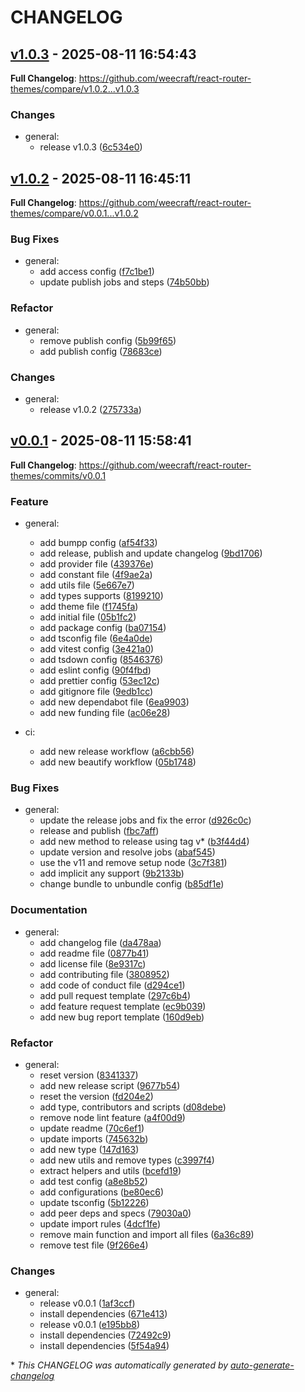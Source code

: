 # CHANGELOG

## [v1.0.3](https://github.com/weecraft/react-router-themes/releases/tag/v1.0.3) - 2025-08-11 16:54:43

**Full Changelog**: https://github.com/weecraft/react-router-themes/compare/v1.0.2...v1.0.3

###  Changes

- general:
  - release v1.0.3 ([6c534e0](https://github.com/weecraft/react-router-themes/commit/6c534e04b08c935ee09b0f3ec41d21c620a925b1))

## [v1.0.2](https://github.com/weecraft/react-router-themes/releases/tag/v1.0.2) - 2025-08-11 16:45:11

**Full Changelog**: https://github.com/weecraft/react-router-themes/compare/v0.0.1...v1.0.2

### Bug Fixes

- general:
  - add access config ([f7c1be1](https://github.com/weecraft/react-router-themes/commit/f7c1be18e59e9d867e1dd76090a56f306cd76ab4))
  - update publish jobs and steps ([74b50bb](https://github.com/weecraft/react-router-themes/commit/74b50bb2fb9bd81fbaa5a4e19ead4ac295c0af1a))

### Refactor

- general:
  - remove publish config ([5b99f65](https://github.com/weecraft/react-router-themes/commit/5b99f6501f54cf31cba1438292ae41df72f0a448))
  - add publish config ([78683ce](https://github.com/weecraft/react-router-themes/commit/78683ce54b9e0d9eba1c348c47864f9b9fd1b43d))

###  Changes

- general:
  - release v1.0.2 ([275733a](https://github.com/weecraft/react-router-themes/commit/275733a792a72a7a3f945775c243071137466e97))

## [v0.0.1](https://github.com/weecraft/react-router-themes/releases/tag/v0.0.1) - 2025-08-11 15:58:41

**Full Changelog**: https://github.com/weecraft/react-router-themes/commits/v0.0.1

### Feature

- general:
  - add bumpp config ([af54f33](https://github.com/weecraft/react-router-themes/commit/af54f336497da0db1c8d41e230c125b021028013))
  - add release, publish and update changelog ([9bd1706](https://github.com/weecraft/react-router-themes/commit/9bd17068496378541ae88452effd88f7fce75d41))
  - add provider file ([439376e](https://github.com/weecraft/react-router-themes/commit/439376ef210dcda33c54c0d42be64705342be5e4))
  - add constant file ([4f9ae2a](https://github.com/weecraft/react-router-themes/commit/4f9ae2a14f76fc402189424fcd1d46a792fe60f0))
  - add utils file ([5e667e7](https://github.com/weecraft/react-router-themes/commit/5e667e7a9d8fc87cbf9c74cc8b9e0630a17cfeca))
  - add types supports ([8199210](https://github.com/weecraft/react-router-themes/commit/81992102e3e29fdc4498c66d29d25f0ca4d5231a))
  - add theme file ([f1745fa](https://github.com/weecraft/react-router-themes/commit/f1745fadb700ad9ed38b7eac4d00ce38cad7c889))
  - add initial file ([05b1fc2](https://github.com/weecraft/react-router-themes/commit/05b1fc22b6f767a330e41c80f97b15e924468f53))
  - add package config ([ba07154](https://github.com/weecraft/react-router-themes/commit/ba07154d100693d4975a0f9073e96a173973bf94))
  - add tsconfig file ([6e4a0de](https://github.com/weecraft/react-router-themes/commit/6e4a0de115f19e8c36baccbd154fcc0448a6e6d7))
  - add vitest config ([3e421a0](https://github.com/weecraft/react-router-themes/commit/3e421a0661c2f220a4165ba3218487ea5e3b92cc))
  - add tsdown config ([8546376](https://github.com/weecraft/react-router-themes/commit/8546376389e4ca34e9eb591049ef7c131eb9a2f5))
  - add eslint config ([90f4fbd](https://github.com/weecraft/react-router-themes/commit/90f4fbd289883fac6b1b6701aba84ad9b3563b26))
  - add prettier config ([53ec12c](https://github.com/weecraft/react-router-themes/commit/53ec12c1e2d26254b72423b4cb089d7b7c25efa9))
  - add gitignore file ([9edb1cc](https://github.com/weecraft/react-router-themes/commit/9edb1cc2db77a661b6d9e3bf8866cd83bc71dd96))
  - add new dependabot file ([6ea9903](https://github.com/weecraft/react-router-themes/commit/6ea99039025786340f06371582de02b572288459))
  - add new funding file ([ac06e28](https://github.com/weecraft/react-router-themes/commit/ac06e2885879087c0e20a275478f322c51e2e916))

- ci:
  - add new release workflow ([a6cbb56](https://github.com/weecraft/react-router-themes/commit/a6cbb56069b94149323e94fa8508d992b8b8c21d))
  - add new beautify workflow ([05b1748](https://github.com/weecraft/react-router-themes/commit/05b1748a11eed9d6b653617a080e10036dc6bdd5))

### Bug Fixes

- general:
  - update the release jobs and fix the error ([d926c0c](https://github.com/weecraft/react-router-themes/commit/d926c0c8bc707c3cff0f563daca685bfd9262714))
  - release and publish ([fbc7aff](https://github.com/weecraft/react-router-themes/commit/fbc7affd64c12a5903505bfd14c9ca81e44ea0aa))
  - add new method to release using tag v* ([b3f44d4](https://github.com/weecraft/react-router-themes/commit/b3f44d4539b2d8ec4c927abe7c472cc78ea0cae4))
  - update version and resolve jobs ([abaf545](https://github.com/weecraft/react-router-themes/commit/abaf5452ba9b9d6f62aec0d70b1f82909e3f2b70))
  - use the v11 and remove setup node ([3c7f381](https://github.com/weecraft/react-router-themes/commit/3c7f381978fe54b4987238fa231fa90111608fde))
  - add implicit any support ([9b2133b](https://github.com/weecraft/react-router-themes/commit/9b2133be41b8ac5ef0c6b79d77c07dfd42baed3b))
  - change bundle to unbundle config ([b85df1e](https://github.com/weecraft/react-router-themes/commit/b85df1e87140f71d7d3afe9adeee8bfc71d9033c))

### Documentation

- general:
  - add changelog file ([da478aa](https://github.com/weecraft/react-router-themes/commit/da478aaebc295c8c0e1661627de92960bb74077a))
  - add readme file ([0877b41](https://github.com/weecraft/react-router-themes/commit/0877b41a6e9a3495524c589c10b26eb50cb78aa6))
  - add license file ([8e9317c](https://github.com/weecraft/react-router-themes/commit/8e9317c05f4638ec8ea276038e2f49ad44da5475))
  - add contributing file ([3808952](https://github.com/weecraft/react-router-themes/commit/38089527fed64ca476b2d3aaa5df8f120fc35adc))
  - add code of conduct file ([d294ce1](https://github.com/weecraft/react-router-themes/commit/d294ce1070356659c03cf63983610b98da74b753))
  - add pull request template ([297c6b4](https://github.com/weecraft/react-router-themes/commit/297c6b4562d0cfc7da338342189879e292f240d0))
  - add feature request template ([ec9b039](https://github.com/weecraft/react-router-themes/commit/ec9b03940187ebe510d1a1ae5044fc28b765500c))
  - add new bug report template ([160d9eb](https://github.com/weecraft/react-router-themes/commit/160d9ebfcc2a9e24dbc8dfbb7791ee7c21d2fd21))

### Refactor

- general:
  - reset version ([8341337](https://github.com/weecraft/react-router-themes/commit/8341337a967b4ca90ac2a6146cc48c313bf38932))
  - add new release script ([9677b54](https://github.com/weecraft/react-router-themes/commit/9677b54cfa302f4a76c691c0ff0fbb68a40e8aab))
  - reset the version ([fd204e2](https://github.com/weecraft/react-router-themes/commit/fd204e275ee6c5ea6b8d55070cadbaf9b4f2d15f))
  - add type, contributors and scripts ([d08debe](https://github.com/weecraft/react-router-themes/commit/d08debe99f64d8476da3d38250645bea8d504685))
  - remove node lint feature ([a4f00d9](https://github.com/weecraft/react-router-themes/commit/a4f00d941d4c5442ce9ff4ca8aba2ca1c73aee0b))
  - update readme ([70c6ef1](https://github.com/weecraft/react-router-themes/commit/70c6ef11024fa057dc0420b139f335862937ac7c))
  - update imports ([745632b](https://github.com/weecraft/react-router-themes/commit/745632bfe8ce193a47dd43f12489177381dce12b))
  - add new type ([147d163](https://github.com/weecraft/react-router-themes/commit/147d16372546ff1e3020f2b48981e6f64b2ac878))
  - add new utils and remove types ([c3997f4](https://github.com/weecraft/react-router-themes/commit/c3997f44fb8002682acee4d5a8be0f9a6a138c2c))
  - extract helpers and utils ([bcefd19](https://github.com/weecraft/react-router-themes/commit/bcefd19352fb026fa64d405b5e8e57f76ed7bf66))
  - add test config ([a8e8b52](https://github.com/weecraft/react-router-themes/commit/a8e8b524fc75a5f10d7c136e765449ba77908927))
  - add configurations ([be80ec6](https://github.com/weecraft/react-router-themes/commit/be80ec62fc07c1519a3957c8a83fa15e7b6f9c3f))
  - update tsconfig ([5b12226](https://github.com/weecraft/react-router-themes/commit/5b12226f7ab40d980392d9edabc168b6d255b5c5))
  - add peer deps and specs ([79030a0](https://github.com/weecraft/react-router-themes/commit/79030a08293aff293d7358b933b330cf38bf199e))
  - update import rules ([4dcf1fe](https://github.com/weecraft/react-router-themes/commit/4dcf1fe0fddb51fc7f77c257af34046f70eb8487))
  - remove main function and import all files ([6a36c89](https://github.com/weecraft/react-router-themes/commit/6a36c8985eddbb23de0552a96cc3b3b3bdf01602))
  - remove test file ([9f266e4](https://github.com/weecraft/react-router-themes/commit/9f266e47de86bbc046825d3d8e94fd327f5d0f4a))

###  Changes

- general:
  - release v0.0.1 ([1af3ccf](https://github.com/weecraft/react-router-themes/commit/1af3ccf388d8b705ff3dcee099dbf899834cdd59))
  - install dependencies ([671e413](https://github.com/weecraft/react-router-themes/commit/671e413e0a73c0f5de6f993305ecc3285cdd46a2))
  - release v0.0.1 ([e195bb8](https://github.com/weecraft/react-router-themes/commit/e195bb82b62bf453f66378a16eff14fd46304e29))
  - install dependencies ([72492c9](https://github.com/weecraft/react-router-themes/commit/72492c9e8b0c3dd364cf037cd7b4c4d848bf9d9c))
  - install dependencies ([5f54a94](https://github.com/weecraft/react-router-themes/commit/5f54a94bcc3b206f5adeec89729b6e3627b34638))

\* *This CHANGELOG was automatically generated by [auto-generate-changelog](https://github.com/BobAnkh/auto-generate-changelog)*
